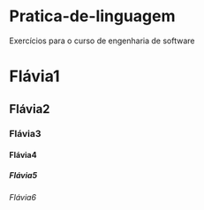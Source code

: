 # Pratica-de-linguagem
Exercícios para o curso de engenharia de software





        





<!-- níveis de cabeçalho-->   

<!--/* tags de html(h1-h6) */-->

<h1>Flávia1</h1>

<h2>Flávia2</h2>

<h3>Flávia3</h3>

<h4>Flávia4</h4>

<h5>Flávia5</h5>

<h6>Flávia6</h6>

</body>

</html>



